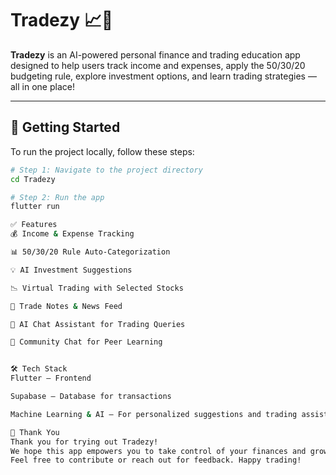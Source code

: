 # Tradezy 📈💸

**Tradezy** is an AI-powered personal finance and trading education app designed to help users track income and expenses, apply the 50/30/20 budgeting rule, explore investment options, and learn trading strategies — all in one place!

---

## 🚀 Getting Started

To run the project locally, follow these steps:

```bash
# Step 1: Navigate to the project directory
cd Tradezy

# Step 2: Run the app
flutter run

✅ Features
💰 Income & Expense Tracking

📊 50/30/20 Rule Auto-Categorization

💡 AI Investment Suggestions

📉 Virtual Trading with Selected Stocks

📖 Trade Notes & News Feed

🤖 AI Chat Assistant for Trading Queries

💬 Community Chat for Peer Learning


🛠️ Tech Stack
Flutter — Frontend

Supabase — Database for transactions

Machine Learning & AI — For personalized suggestions and trading assistant

🙌 Thank You
Thank you for trying out Tradezy!
We hope this app empowers you to take control of your finances and grow your trading knowledge.
Feel free to contribute or reach out for feedback. Happy trading!

